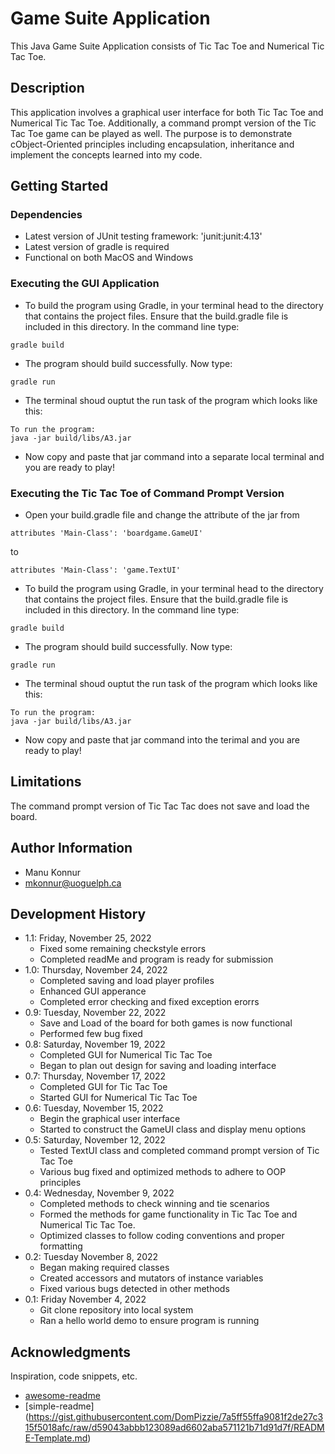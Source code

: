 # Game Suite Application

This Java Game Suite Application consists of Tic Tac Toe and Numerical Tic Tac Toe.

## Description

This application involves a graphical user interface for both Tic Tac Toe and Numerical Tic Tac Toe. Additionally, a command prompt version of the Tic Tac Toe game can be played as well.  The purpose is to demonstrate cObject-Oriented principles including encapsulation, inheritance and implement the concepts learned into my code. 

## Getting Started

### Dependencies

* Latest version of JUnit testing framework: 'junit:junit:4.13'
* Latest version of gradle is required
* Functional on both MacOS and Windows


### Executing the GUI Application

* To build the program using Gradle, in your terminal head to the directory that contains the project files. Ensure that the build.gradle file is included in this directory. In the command line type:
```
gradle build
```
* The program should build successfully. Now type:
```
gradle run
```
* The terminal shoud ouptut the run task of the program which looks like this:
```
To run the program:
java -jar build/libs/A3.jar
```
* Now copy and paste that jar command into a separate local terminal and you are ready to play!

### Executing the Tic Tac Toe of Command Prompt Version

* Open your build.gradle file and change the attribute of the jar from 
```
attributes 'Main-Class': 'boardgame.GameUI'
```

to

```
attributes 'Main-Class': 'game.TextUI'
```

* To build the program using Gradle, in your terminal head to the directory that contains the project files. Ensure that the build.gradle file is included in this directory. In the command line type:
```
gradle build
```
* The program should build successfully. Now type:
```
gradle run
```
* The terminal shoud ouptut the run task of the program which looks like this:
```
To run the program:
java -jar build/libs/A3.jar
```
* Now copy and paste that jar command into the terimal and you are ready to play!


## Limitations

The command prompt version of Tic Tac Tac does not save and load the board.

## Author Information

* Manu Konnur
* mkonnur@uoguelph.ca

## Development History

* 1.1: Friday, November 25, 2022
    * Fixed some remaining checkstyle errors
    * Completed readMe and program is ready for submission
* 1.0: Thursday, November 24, 2022
    * Completed saving and load player profiles
    * Enhanced GUI apperance
    * Completed error checking and fixed exception erorrs
* 0.9: Tuesday, November 22, 2022
    * Save and Load of the board for both games is now functional
    * Performed few bug fixed
* 0.8: Saturday, November 19, 2022
    * Completed GUI for Numerical Tic Tac Toe
    * Began to plan out design for saving and loading interface
* 0.7: Thursday, November 17, 2022
    * Completed GUI for Tic Tac Toe
    * Started GUI for Numerical Tic Tac Toe
* 0.6: Tuesday, November 15, 2022
    * Begin the graphical user interface
    * Started to construct the GameUI class and display menu options
* 0.5: Saturday, November 12, 2022
    * Tested TextUI class and completed command prompt version of Tic Tac Toe
    * Various bug fixed and optimized methods to adhere to OOP principles
* 0.4: Wednesday, November 9, 2022
    * Completed methods to check winning and tie scenarios
    * Formed the methods for game functionality in Tic Tac Toe and Numerical Tic Tac Toe.
    * Optimized classes to follow coding conventions and proper formatting
* 0.2: Tuesday November 8, 2022
    * Began making required classes
    * Created accessors and mutators of instance variables  
    * Fixed various bugs detected in other methods
* 0.1: Friday November 4, 2022
    * Git clone repository into local system
    * Ran a hello world demo to ensure program is running

## Acknowledgments

Inspiration, code snippets, etc.
* [awesome-readme](https://github.com/matiassingers/awesome-readme)
* [simple-readme] (https://gist.githubusercontent.com/DomPizzie/7a5ff55ffa9081f2de27c315f5018afc/raw/d59043abbb123089ad6602aba571121b71d91d7f/README-Template.md)






